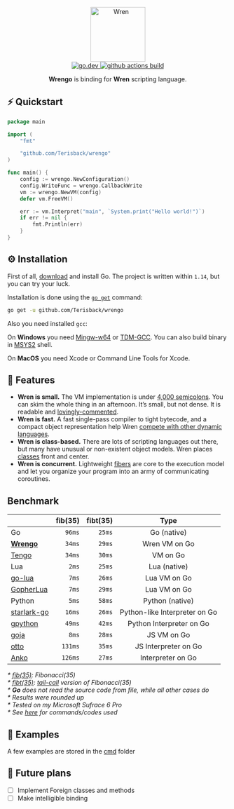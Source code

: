 <p align="center">
    <a hrer="http://wren.io">
        <img alt="Wren" height="125" src="http://wren.io/wren.svg">
    </a>
    <br>
    <a href="https://pkg.go.dev/github.com/Terisback/wrengo?tab=doc">
        <img alt="go.dev" src="https://img.shields.io/badge/go.dev-007d9c?logo=go&logoColor=white&style=flat-square">
    </a>
    <a href="https://github.com/Terisback/wrengo/actions?query=workflow%3ABuild">
        <img alt="github actions build" src="https://img.shields.io/github/workflow/status/Terisback/wrengo/Build?style=flat-square&logo=github">
    </a>
</p>
<p align="center">
    <b>Wrengo</b> is binding for <b>Wren</b> scripting language.
</p>

## ⚡️ Quickstart

```go
package main

import (
    "fmt"

    "github.com/Terisback/wrengo"
)

func main() {
    config := wrengo.NewConfiguration()
    config.WriteFunc = wrengo.CallbackWrite
    vm := wrengo.NewVM(config)
    defer vm.FreeVM()

    err := vm.Interpret("main", `System.print("Hello world!")`)
    if err != nil {
        fmt.Println(err)
    }
}
```

## ⚙️ Installation

First of all, [download](https://golang.org/dl/) and install Go. The project is written within `1.14`, but you can try your luck.

Installation is done using the [`go get`](https://golang.org/cmd/go/#hdr-Add_dependencies_to_current_module_and_install_them) command:

```bash
go get -u github.com/Terisback/wrengo
```

Also you need installed `gcc`:

On <b>Windows</b> you need [Mingw-w64](https://mingw-w64.org) or [TDM-GCC](http://tdm-gcc.tdragon.net/).
You can also build binary in [MSYS2](https://msys2.github.io/) shell.

On <b>MacOS</b> you need Xcode or Command Line Tools for Xcode.

## 🎯 Features

- <b>Wren is small.</b> The VM implementation is under [4,000 semicolons](https://github.com/wren-lang/wren/tree/master/src). You can skim the whole thing in an afternoon. It’s small, but not dense. It is readable and [lovingly-commented](https://github.com/wren-lang/wren/blob/46c1ba92492e9257aba6418403161072d640cb29/src/wren_value.h#L378-L433).
- <b>Wren is fast.</b> A fast single-pass compiler to tight bytecode, and a compact object representation help Wren [compete with other dynamic languages](http://wren.io/performance.html).
- <b>Wren is class-based.</b> There are lots of scripting languages out there, but many have unusual or non-existent object models. Wren places [classes](http://wren.io/classes.html) front and center.
- <b>Wren is concurrent.</b> Lightweight [fibers](http://wren.io/concurrency.html) are core to the execution model and let you organize your program into an army of communicating coroutines.

## Benchmark

| | fib(35) | fibt(35) |  Type  |
| :--- |    ---: |     ---: |  :---: |
| Go | `96ms` | `25ms` | Go (native) |
| [**Wrengo**](https://github.com/Terisback/wrengo) | `34ms` | `29ms` | Wren VM on Go |
| [Tengo](https://github.com/d5/tengo) | `34ms` | `30ms` | VM on Go |
| Lua | `2ms` | `25ms` | Lua (native) |
| [go-lua](https://github.com/Shopify/go-lua) | `7ms` | `26ms` | Lua VM on Go |
| [GopherLua](https://github.com/yuin/gopher-lua) | `7ms` | `29ms` | Lua VM on Go |
| Python | `5ms` | `58ms` | Python (native) |
| [starlark-go](https://github.com/google/starlark-go) | `16ms` | `26ms` | Python-like Interpreter on Go |
| [gpython](https://github.com/go-python/gpython) | `49ms` | `42ms` | Python Interpreter on Go |
| [goja](https://github.com/dop251/goja) | `8ms` | `28ms` | JS VM on Go |
| [otto](https://github.com/robertkrimen/otto) | `131ms` | `35ms` | JS Interpreter on Go |
| [Anko](https://github.com/mattn/anko) | `126ms` | `27ms` | Interpreter on Go |

_* [fib(35)](https://github.com/Terisback/tengobench/blob/master/code/fib.wren):
Fibonacci(35)_  
_* [fibt(35)](https://github.com/Terisback/tengobench/blob/master/code/fibtc.wren):
[tail-call](https://en.wikipedia.org/wiki/Tail_call) version of Fibonacci(35)_  
_* **Go** does not read the source code from file, while all other cases do_  
_* Results were rounded up_  
_* Tested on my Microsoft Sufrace 6 Pro_  
_* See [here](https://github.com/Terisback/tengobench) for commands/codes used_

## 👀 Examples

A few examples are stored in the [cmd](https://github.com/Terisback/wrengo/tree/master/cmd) folder

## 🧬 Future plans

- [ ] Implement Foreign classes and methods
- [ ] Make intelligible binding
